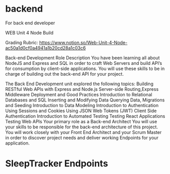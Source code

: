 # backend
For back end developer

WEB Unit 4 Node Build

Grading Rubric: https://www.notion.so/Web-Unit-4-Node-ac50a1d0cf0a4941a1b20cd28a1c03c6

Back-end Development Role Description
You have been learning all about NodeJS and Express and SQL in order to craft Web Servers and build API’s for consumption by client-side applications. You will use these skills to be in charge of building out the back-end API for your project.

The Back End Development unit explored the following topics:
Building RESTful Web APIs with Express and Node.js
Server-side Routing,Express Middleware
Deployment and Good Practices
Introduction to Relational Databases and SQL
Inserting and Modifying Data
Querying Data, Migrations and Seeding
Introduction to Data Modeling
Introduction to Authentication
Using Sessions and Cookies
Using JSON Web Tokens (JWT)
Client Side Authentication
Introduction to Automated Testing
Testing React Applications
Testing Web APIs
Your primary role as a Back-end Architect
You will use your skills to be responsible for the back-end architecture of this project. You will work closely with your Front End Architect and your Scrum Master in order to discover project needs and deliver working Endpoints for your application.

# SleepTracker Endpoints